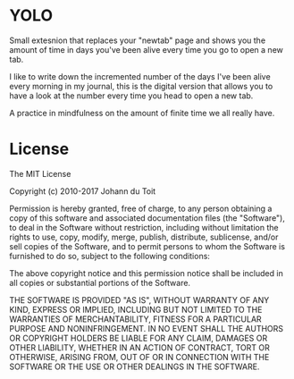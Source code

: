 # YOLO

Small extesnion that replaces your "newtab" page and shows you the amount of time in days you've been alive every time you go to open a new tab. 

I like to write down the incremented number of the days I've been alive every morning in my journal, this is the digital version that allows you to have a look at the number every time you head to open a new tab. 

A practice in mindfulness on the amount of finite time we all really have.

# License

The MIT License

Copyright (c) 2010-2017 Johann du Toit

Permission is hereby granted, free of charge, to any person obtaining a copy
of this software and associated documentation files (the "Software"), to deal
in the Software without restriction, including without limitation the rights
to use, copy, modify, merge, publish, distribute, sublicense, and/or sell
copies of the Software, and to permit persons to whom the Software is
furnished to do so, subject to the following conditions:

The above copyright notice and this permission notice shall be included in
all copies or substantial portions of the Software.

THE SOFTWARE IS PROVIDED "AS IS", WITHOUT WARRANTY OF ANY KIND, EXPRESS OR
IMPLIED, INCLUDING BUT NOT LIMITED TO THE WARRANTIES OF MERCHANTABILITY,
FITNESS FOR A PARTICULAR PURPOSE AND NONINFRINGEMENT. IN NO EVENT SHALL THE
AUTHORS OR COPYRIGHT HOLDERS BE LIABLE FOR ANY CLAIM, DAMAGES OR OTHER
LIABILITY, WHETHER IN AN ACTION OF CONTRACT, TORT OR OTHERWISE, ARISING FROM,
OUT OF OR IN CONNECTION WITH THE SOFTWARE OR THE USE OR OTHER DEALINGS IN
THE SOFTWARE.